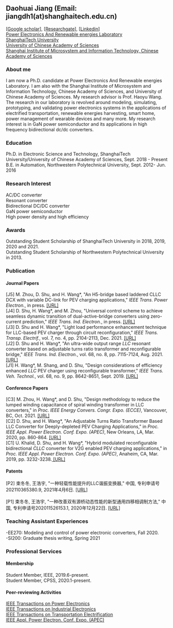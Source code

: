 ## Daohuai Jiang (Email: jiangdh1(at)shanghaitech.edu.cn)
[<a href="D Jiang" target="_blank">Google scholar</a>], [<a href="https://www.researchgate.net/scientific-contributions/Dongdong-Shu-2157948095?_sg=S5t9PdhSz6SdbKdLjbKQ6kyRdaY75s1dTfqWfMDJWw4ZKw5YVjAyTCaUMDzP1E6dW29apg5jiUw9MWs" target="_blank">Researchgate</a>], [<a href="https://www.linkedin.com/in/%E5%86%AC%E5%86%AC-%E6%9D%9F-1a4988167/" target="_blank">Linkedin</a>]<br/>
<a href="https://pearl.shanghaitech.edu.cn/" target="_blank">Power Electronics And Renewable energies Laboratory</a><br />
<a href="http://www.shanghaitech.edu.cn/" target="_blank">ShanghaiTech University</a><br />
<a href="https://www.ucas.ac.cn/" target="_blank">University of Chinese Academy of Sciences</a><br />
<a href="http://sim.cas.cn/">Shanghai Institute of Microsystem and Information Technology, Chinese Academy of Sciences</a><br />
### About me
I am now a Ph.D. candidate at Power Electronics And Renewable energies Laboratory. I am also with the Shanghai Institute of Microsystem and Information Technology, Chinese Academy of Sciences, and University of Chinese Academy of Sciences. My research advisor is Prof. Haoyu Wang. The research in our laboratory is revolved around modeling, simulating, prototyping, and validating power electronics systems in the applications of electrified transportation, renewable energies harvesting, smart home, power management of wearable devices and many more. My research interest is in GaN power semiconductor and its applications in high frequency bidirectional dc/dc converters.

### Education
Ph.D. in Electronic Science and Technology, ShanghaiTech University/University of Chinese Academy of Sciences, Sept. 2018 - Present  
B.E. in Automation, Northwestern Polytechnical University, Sept. 2012- Jun. 2016

### Research Interest
AC/DC converter     
Resonant converter    
Bidirectional DC/DC converter     
GaN power semiconductor      
High power density and high efficiency     


### Awards
Outstanding Student Scholarship of ShanghaiTech University in 2018, 2019, 2020 and 2021.   
Outstanding Student Scholarship of Northwestern Polytechnical University in 2013.

### Publication

#### Journal Papers
[J5] M. Zhou, D. Shu, and H. Wang*,  "An H5-bridge based laddered CLLC DCX with variable DC-link for PEV charging applications," <em>IEEE Trans. Power Electron.</em>, in press. <a href="https://ieeexplore.ieee.org/document/9591480" target="_blank"> [URL]</a>       
[J4] D. Shu, H. Wang*, and M. Zhou, "Universal control scheme to achieve seamless dynamic transition of dual-active-bridge converters using zero-current prediction," <em>IEEE Trans. Ind. Electron.</em>, in press. <a href="https://ieeexplore.ieee.org/document/9464635" target="_blank"> [URL]</a>   
[J3] D. Shu and H. Wang*, "Light load performance enhancement technique for LLC-based PEV charger through circuit reconfiguration," <em>IEEE Trans. Transp. Electrif.</em>, vol. 7, no. 4, pp. 2104-2113, Dec. 2021. <a href="https://ieeexplore.ieee.org/abstract/document/9427258" target="_blank"> [URL]</a>     
[J2] D. Shu and H. Wang*, "An ultra-wide output range <em>LLC</em> resonant converter based on adjustable turns ratio transformer and reconfigurable bridge," <em>IEEE Trans. Ind. Electron.</em>, vol. 68, no. 8, pp. 7115-7124, Aug. 2021. <a href="https://ieeexplore.ieee.org/document/9145821/" target="_blank"> [URL]</a>          
[J1] H. Wang*, M. Shang, and D. Shu, "Design considerations of efficiency enhanced <em>LLC</em> PEV charger using reconfigurable transformer," <em>IEEE Trans. Veh. Technol.</em>, vol. 68, no. 9, pp. 8642-8651, Sept. 2019. <a href="https://ieeexplore.ieee.org/document/8770130" target="_blank"> [URL]</a>       
      
#### Conference Papers
[C3] M. Zhou, H. Wang*, and D. Shu, "Design methodology to reduce the lumped winding capacitance of spiral winding transformer in LLC converters," in <em>Proc. IEEE Energy Convers. Congr. Expo. (ECCE)</em>, Vancouver, BC, Oct. 2021. <a href="" target="_blank"> [URL]</a>          
[C2] D. Shu, and H. Wang*, "An Adjustable Turns Ratio Transformer Based LLC Converter for Deeply-depleted PEV Charging Applications," in <em>Proc. IEEE Appl. Power Electron. Conf. Expo. (APEC)</em>, New Orleans, LA, Mar. 2020, pp. 860-864. <a href="https://ieeexplore.ieee.org/abstract/document/9124450" target="_blank"> [URL]</a>         
[C1] U. Khalid, D. Shu, and H. Wang*, "Hybrid modulated reconfigurable bidirectional <em>CLLC</em> converter for V2G enabled PEV charging applications," in <em>Proc. IEEE Appl. Power Electron. Conf. Expo. (APEC)</em>, Anaheim, CA, Mar. 2019, pp. 3232-3238.<a href="https://ieeexplore.ieee.org/document/8721807" target="_blank"> [URL]</a>         

#### Patents
[P2] 束冬冬, 王浩宇, "一种轻载性能提升的LLC谐振变换器," 中国, 专利申请号202110365380.9, 2021年4月6日. <a href="http://pss-system.cnipa.gov.cn/sipopublicsearch/patentsearch/showViewList-jumpToView.shtml" target="_blank"> [URL]</a><br/>     
[P1] 束冬冬, 王浩宇, "一种改善双有源桥动态性能的新型通用四移相调制方法," 中国, 专利申请号202011526153.1, 2020年12月22日. <a href="http://pss-system.cnipa.gov.cn/sipopublicsearch/patentsearch/showViewList-jumpToView.shtml" target="_blank"> [URL]</a><br/>


### Teaching Assistant Experiences
-EE270: Modeling and control of power electronic converters, Fall 2020.  
-SI200: Graduate thesis writing, Spring 2021

### Professional Services
#### Membership
Student Member, IEEE, 2019.6-present.      
Student Member, CPSS, 2020.1-present.
#### Peer-reviewing Activities
<a href="https://ieeexplore.ieee.org/xpl/tocresult.jsp?isnumber=4359240" target="_blank">IEEE Transactions on Power Electronics</a><br />
<a href="https://ieeexplore.ieee.org/xpl/RecentIssue.jsp?punumber=41" target="_blank">IEEE Transactions on Industrial Electronics</a><br />
<a href="https://ieeexplore.ieee.org/xpl/RecentIssue.jsp?punumber=6687316" target="_blank">IEEE Transactions on Transportation Electrification</a><br />
<a href="http://www.apec-conf.org/" target="_blank">IEEE Appl. Power Electron. Conf. Expo. (APEC)</a><br />


